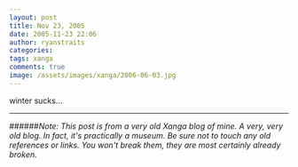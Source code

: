 ```yaml
---
layout: post
title: Nov 23, 2005
date: 2005-11-23 22:06
author: ryanstraits
categories:
tags: xanga
comments: true
image: /assets/images/xanga/2006-06-03.jpg
---
```

winter sucks...

<!-- break -->

---

######*Note: This post is from a very old Xanga blog of mine. A very, very old blog. In fact, it's practically a museum. Be sure not to touch any old references or links. You won't break them, they are most certainly already broken.*